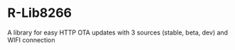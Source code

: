 # R-Lib8266
A library for easy HTTP OTA updates with 3 sources (stable, beta, dev) and WIFI connection
